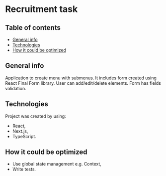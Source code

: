 # Recruitment task

## Table of contents

- [General info](#general-info)
- [Technologies](#technologies)
- [How it could be optimized](#how-it-could-be-optimized)

## General info

Application to create menu with submenus. It includes form created using React Final Form library. User can add/edit/delete elements. Form has fields validation.

## Technologies

Project was created by using:

- React,
- Next.js,
- TypeScript.

## How it could be optimized

- Use global state management e.g. Context,
- Write tests.
